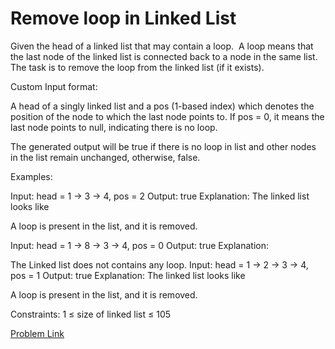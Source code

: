 # Remove loop in Linked List

Given the head of a linked list that may contain a loop.  A loop means that the last node of the linked list is connected back to a node in the same list. The task is to remove the loop from the linked list (if it exists).

Custom Input format:

A head of a singly linked list and a pos (1-based index) which denotes the position of the node to which the last node points to. If pos = 0, it means the last node points to null, indicating there is no loop.

The generated output will be true if there is no loop in list and other nodes in the list remain unchanged, otherwise, false.

Examples:

Input: head = 1 -> 3 -> 4, pos = 2
Output: true
Explanation: The linked list looks like

A loop is present in the list, and it is removed.

Input: head = 1 -> 8 -> 3 -> 4, pos = 0
Output: true
Explanation: 

The Linked list does not contains any loop. 
Input: head = 1 -> 2 -> 3 -> 4, pos = 1
Output: true
Explanation: The linked list looks like 

A loop is present in the list, and it is removed.

Constraints:
1 ≤ size of linked list ≤ 105

[Problem Link](https://www.geeksforgeeks.org/problems/remove-loop-in-linked-list/1)